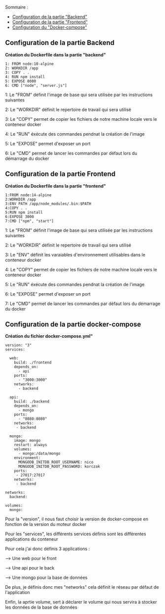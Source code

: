 
Sommaire :
- [Configuration de la partie "Backend"](#configuration-de-la-partie-backend)
- [Configuration de la partie "Frontend"](#configuration-de-la-partie-frontend)
- [Configuration du "Docker-compose"](#configuration-de-la-partie-docker-compose)

## Configuration de la partie Backend

**Création du Dockerfile dans la partie "backend"**

```
1: FROM node:10-alpine
2: WORKDIR /app
3: COPY . .
4: RUN npm install
5: EXPOSE 8080
6: CMD ["node", "server.js"]
```

1: Le "FROM" définit l'image de base qui sera utilisée par les instructions suivantes

2: Le "WORKDIR" définit le repertoire de travail qui sera utilisé

3: Le "COPY" permet de copier les fichiers de notre machine locale vers le conteneur docker

4: Le "RUN" éxécute des commandes pendnat la création de l'image

5: Le "EXPOSE" permet d'exposer un port 

6: Le "CMD" permet de lancer les commandes par défaut lors du démarrage du docker



## Configuration de la partie Frontend

**Création du Dockerfile dans la partie "frontend"**

```
1:FROM node:14-alpine
2:WORKDIR /app
3:ENV PATH /app/node_modules/.bin:$PATH
4:COPY . .
5:RUN npm install
6:EXPOSE 3000
7:CMD ["npm", "start"]
```

1: Le "FROM" définit l'image de base qui sera utilisée par les instructions suivantes

2: Le "WORKDIR" définit le repertoire de travail qui sera utilisé

3: Le "ENV" définit les varaiables d'environnement utilisables dans le conteneur docker

4: Le "COPY" permet de copier les fichiers de notre machine locale vers le conteneur docker

5: Le "RUN" éxécute des commandes pendnat la création de l'image

6: Le "EXPOSE" permet d'exposer un port 

7: Le "CMD" permet de lancer les commandes par défaut lors du démarrage du docker



## Configuration de la partie docker-compose

**Création du fichier docker-compose.yml"**

```
version: "3"
services:

  web:
    build: ./frontend
    depends_on:
      - api
    ports:
      - "3000:3000"
    networks:
      - backend
         
  api:
    build: ./backend
    depends_on:
      - mongo
    ports:
      - "8080:8080"
    networks: 
     - backend
    
  mongo:
    image: mongo
    restart: always
    volumes: 
      - mongo:/data/mongo
    environment: 
      MONGODB_INITDB_ROOT_USERNAME: nico
      MONGODB_INITDB_ROOT_PASSWORD: korczak
    ports:
     - 27017:27017
    networks: 
     - backend

networks:
  backend:

volumes: 
  mongo:
```
Pour la "version", il nous faut choisir la version de docker-compose en fonction de la version du moteur docker

Pour les "services", les différents services définis sont les différentes applications du conteneur

Pour cela j'ai donc définis 3 applications :

--> Une web pour le front

--> Une api pour le back

--> Une mongo pour la base de données

De plus, je définis donc mes "networks" cela définit le réseau par défaut de l'application

Enfin, la aprtie volume, sert à déclarer le volume qui nous servira à stocker les données de la base de données






